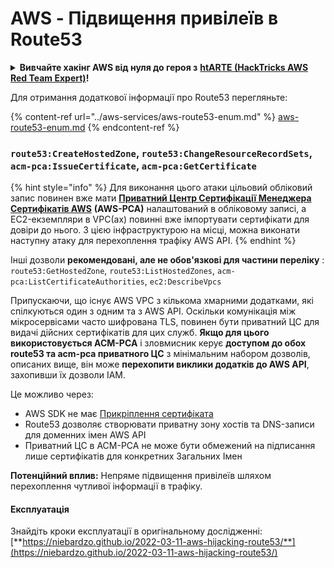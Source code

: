# AWS - Підвищення привілеїв в Route53

<details>

<summary><strong>Вивчайте хакінг AWS від нуля до героя з</strong> <a href="https://training.hacktricks.xyz/courses/arte"><strong>htARTE (HackTricks AWS Red Team Expert)</strong></a><strong>!</strong></summary>

Інші способи підтримки HackTricks:

* Якщо ви хочете побачити вашу **компанію в рекламі HackTricks** або **завантажити HackTricks у PDF** Перевірте [**ПЛАНИ ПІДПИСКИ**](https://github.com/sponsors/carlospolop)!
* Отримайте [**офіційний PEASS & HackTricks мерч**](https://peass.creator-spring.com)
* Відкрийте для себе [**Сім'ю PEASS**](https://opensea.io/collection/the-peass-family), нашу колекцію ексклюзивних [**NFT**](https://opensea.io/collection/the-peass-family)
* **Приєднуйтесь до** 💬 [**групи Discord**](https://discord.gg/hRep4RUj7f) або [**групи telegram**](https://t.me/peass) або **слідкуйте** за нами на **Twitter** 🐦 [**@hacktricks_live**](https://twitter.com/hacktricks_live)**.**
* **Поділіться своїми хакінг-трюками, надсилайте PR до** [**HackTricks**](https://github.com/carlospolop/hacktricks) та [**HackTricks Cloud**](https://github.com/carlospolop/hacktricks-cloud) репозиторіїв.

</details>

Для отримання додаткової інформації про Route53 перегляньте:

{% content-ref url="../aws-services/aws-route53-enum.md" %}
[aws-route53-enum.md](../aws-services/aws-route53-enum.md)
{% endcontent-ref %}

### `route53:CreateHostedZone`, `route53:ChangeResourceRecordSets`, `acm-pca:IssueCertificate`, `acm-pca:GetCertificate`

{% hint style="info" %}
Для виконання цього атаки цільовий обліковий запис повинен вже мати [**Приватний Центр Сертифікації Менеджера Сертифікатів AWS**](https://aws.amazon.com/certificate-manager/private-certificate-authority/) **(AWS-PCA)** налаштований в обліковому записі, а EC2-екземпляри в VPC(ах) повинні вже імпортувати сертифікати для довіри до нього. З цією інфраструктурою на місці, можна виконати наступну атаку для перехоплення трафіку AWS API.
{% endhint %}

Інші дозволи **рекомендовані, але не обов'язкові для частини переліку** : `route53:GetHostedZone`, `route53:ListHostedZones`, `acm-pca:ListCertificateAuthorities`, `ec2:DescribeVpcs`

Припускаючи, що існує AWS VPC з кількома хмарними додатками, які спілкуються один з одним та з AWS API. Оскільки комунікація між мікросервісами часто шифрована TLS, повинен бути приватний ЦС для видачі дійсних сертифікатів для цих служб. **Якщо для цього використовується ACM-PCA** і зловмисник керує **доступом до обох route53 та acm-pca приватного ЦС** з мінімальним набором дозволів, описаних вище, він може **перехопити виклики додатків до AWS API**, захопивши їх дозволи IAM.

Це можливо через:

* AWS SDK не має [Прикріплення сертифіката](https://www.digicert.com/blog/certificate-pinning-what-is-certificate-pinning)
* Route53 дозволяє створювати приватну зону хостів та DNS-записи для доменних імен AWS API
* Приватний ЦС в ACM-PCA не може бути обмежений на підписання лише сертифікатів для конкретних Загальних Імен

**Потенційний вплив:** Непряме підвищення привілеїв шляхом перехоплення чутливої інформації в трафіку.

#### Експлуатація <a href="#discovery" id="discovery"></a>

Знайдіть кроки експлуатації в оригінальному дослідженні: [**https://niebardzo.github.io/2022-03-11-aws-hijacking-route53/**](https://niebardzo.github.io/2022-03-11-aws-hijacking-route53/)
